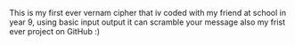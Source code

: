 This is my first ever vernam cipher that iv coded with my friend at school in year 9,
using basic input output it can scramble your message 
also my frist ever project on GitHub :)
